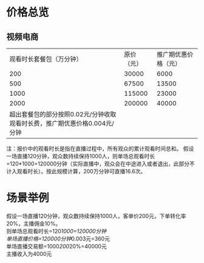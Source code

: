 # 价格总览

## 视频电商
<table>
<tr>
    <td>观看时长套餐包（万分钟）<br/>
    <td>原价（元）</td>
    <td>推广期优惠价格（元）</td>
</tr>
<tr>
    <td>200<br/>
    <td>30000</td>
    <td>6000</td>
</tr>
<tr>
    <td>500</td>
    <td>67500</td>
    <td>13500</td>
</tr>
<tr>
    <td>1000</td>
    <td>115000</td>
    <td>23000</td>
</tr>
<tr>
    <td>2000</td>
    <td>200000</td>
    <td>40000</td>
</tr>
<tr>
    <td>超出套餐包的部分按照0.02元/分钟收取观看时长费，推广期优惠价格0.004元/分钟</td>
</tr>
</table>
注：报价中的观看时长是指在直播过程中，所有观众的累计观看时间总和。  
假设一场直播120分钟，观众数持续保持1000人，则单场总观看时长=120*1000=120000分钟（实际直播中，观众会在中途进入或者退出，此部分不计入观看时长）。按此规模计算，200万分钟可直播16.6次。

# 场景举例
假设一场直播120分钟，观众数持续保持1000人，客单价200元，下单转化率20%，主播佣金10%。  
则单场总观看时长=120*1000=120000分钟    
单场直播价格=120000分钟*0.003元=360元    
单场直播交易额=1000*200*20%=40000元  
主播收入为4000元  
